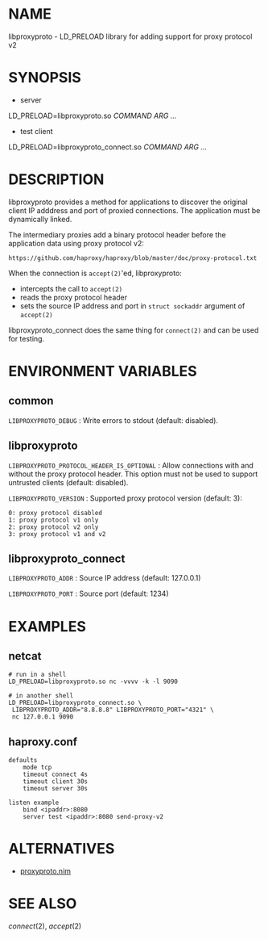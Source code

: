 # NAME

libproxyproto - LD\_PRELOAD library for adding support for proxy protocol v2

# SYNOPSIS

* server

LD\_PRELOAD=libproxyproto.so *COMMAND* *ARG* *...*

* test client

LD\_PRELOAD=libproxyproto\_connect.so *COMMAND* *ARG* *...*

# DESCRIPTION

libproxyproto provides a method for applications to discover the original
client IP adddress and port of proxied connections. The application must
be dynamically linked.

The intermediary proxies add a binary protocol header before the
application data using proxy protocol v2:

    https://github.com/haproxy/haproxy/blob/master/doc/proxy-protocol.txt

When the connection is `accept(2)`'ed, libproxyproto:

* intercepts the call to `accept(2)`
* reads the proxy protocol header
* sets the source IP address and port in `struct sockaddr` argument of
  `accept(2)`

libproxyproto\_connect does the same thing for `connect(2)` and can be
used for testing.

# ENVIRONMENT VARIABLES

## common

`LIBPROXYPROTO_DEBUG`
: Write errors to stdout (default: disabled).

## libproxyproto

`LIBPROXYPROTO_PROTOCOL_HEADER_IS_OPTIONAL`
: Allow connections with and without the proxy protocol header. This
  option must not be used to support untrusted clients (default: disabled).

`LIBPROXYPROTO_VERSION`
: Supported proxy protocol version (default: 3):

    0: proxy protocol disabled
    1: proxy protocol v1 only
    2: proxy protocol v2 only
    3: proxy protocol v1 and v2

## libproxyproto_connect

`LIBPROXYPROTO_ADDR`
: Source IP address (default: 127.0.0.1)

`LIBPROXYPROTO_PORT`
: Source port (default: 1234)

# EXAMPLES

## netcat

```
# run in a shell
LD_PRELOAD=libproxyproto.so nc -vvvv -k -l 9090

# in another shell
LD_PRELOAD=libproxyproto_connect.so \
 LIBPROXYPROTO_ADDR="8.8.8.8" LIBPROXYPROTO_PORT="4321" \
 nc 127.0.0.1 9090
```

## haproxy.conf

```
defaults
    mode tcp
    timeout connect 4s
    timeout client 30s
    timeout server 30s

listen example
    bind <ipaddr>:8080
    server test <ipaddr>:8080 send-proxy-v2
```

# ALTERNATIVES

* [proxyproto.nim](https://github.com/ba0f3/proxyproto.nim)

# SEE ALSO

_connect_(2), _accept_(2)
